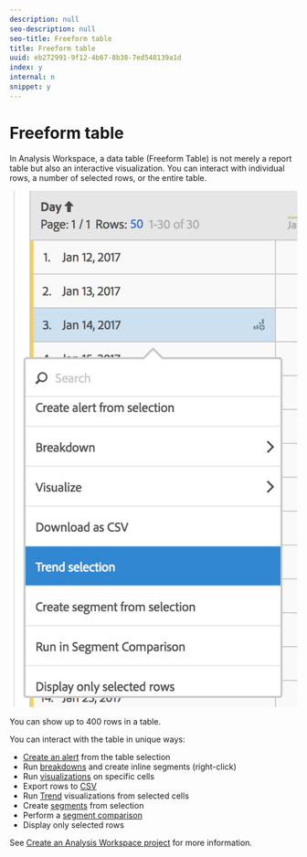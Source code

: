 ```yaml
---
description: null
seo-description: null
seo-title: Freeform table
title: Freeform table
uuid: eb272991-9f12-4b67-8b38-7ed548139a1d
index: y
internal: n
snippet: y
---
```


# Freeform table

In Analysis Workspace, a data table (Freeform Table) is not merely a report table but also an interactive visualization. You can interact with individual rows, a number of selected rows, or the entire table.

![](assets/data-table.png)

You can show up to 400 rows in a table.

You can interact with the table in unique ways:

* [Create an alert](../../../analyze/analysis-workspace/c-intelligent-alerts/alert-builder.md#concept_D11C9EB858FB49F48E8D974B579E2978) from the table selection 
* Run [breakdowns](../../../analyze/analysis-workspace/components/dimensions/t-breakdown-fa.md#task_B594DA2476E84DFDA8279E831F0BD9C4) and create inline segments (right-click) 
* Run [visualizations](../../../analyze/analysis-workspace/visualizations/freeform-analysis-visualizations.md#concept_09242627629147A88A68F1506954C276) on specific cells 
* Export rows to [CSV](../../../analyze/analysis-workspace/curate-share/download-send.md#concept_BB548979F47F45739679B830428C3025) 
* Run [Trend](../../../analyze/analysis-workspace/analysis-workspace-features.md#section_34930C967C104C2B9092BA8DCF2BF81A) visualizations from selected cells 
* Create [segments](../../../analyze/analysis-workspace/components/t-freeform-project-segment.md#task_11C6A2C7717B48049E5750B9D20FEC80) from selection 
* Perform a [segment comparison](../../../analyze/analysis-workspace/c-panels/c-segment-comparison/segment-comparison.md#concept_74FAC1C6D0204F9190A110B0D9005793) 
* Display only selected rows

See [Create an Analysis Workspace project](../../../analyze/analysis-workspace/build-workspace-project/t-freeform-project.md#task_C2C698ACC7954062A28E4784911E6CF2) for more information. 

